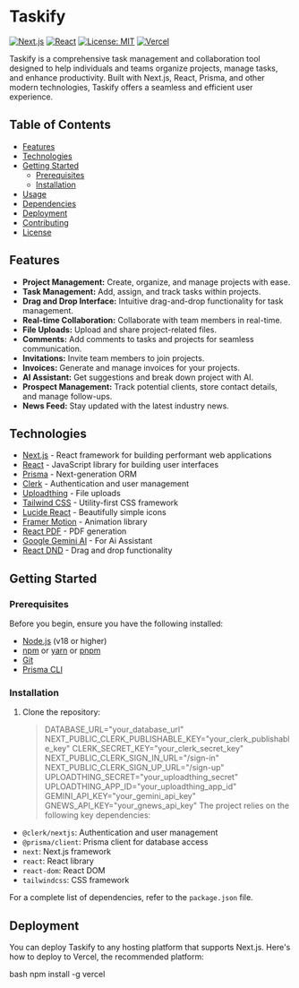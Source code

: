 
# Taskify

[![Next.js](https://img.shields.io/badge/Next.js-v15.3.3-blue)](https://nextjs.org)
[![React](https://img.shields.io/badge/React-v19.0.0-blue)](https://react.dev)
[![License: MIT](https://img.shields.io/badge/License-MIT-yellow.svg)](https://opensource.org/licenses/MIT)
[![Vercel](https://img.shields.io/badge/Vercel-deployed-green)](https://vercel.com)

Taskify is a comprehensive task management and collaboration tool designed to help individuals and teams organize projects, manage tasks, and enhance productivity. Built with Next.js, React, Prisma, and other modern technologies, Taskify offers a seamless and efficient user experience.

## Table of Contents

- [Features](#features)
- [Technologies](#technologies)
- [Getting Started](#getting-started)
  - [Prerequisites](#prerequisites)
  - [Installation](#installation)
- [Usage](#usage)
- [Dependencies](#dependencies)
- [Deployment](#deployment)
- [Contributing](#contributing)
- [License](#license)

## Features

- **Project Management:** Create, organize, and manage projects with ease.
- **Task Management:** Add, assign, and track tasks within projects.
- **Drag and Drop Interface:** Intuitive drag-and-drop functionality for task management.
- **Real-time Collaboration:** Collaborate with team members in real-time.
- **File Uploads:** Upload and share project-related files.
- **Comments:** Add comments to tasks and projects for seamless communication.
- **Invitations:** Invite team members to join projects.
- **Invoices:** Generate and manage invoices for your projects.
- **AI Assistant:** Get suggestions and break down project with AI.
- **Prospect Management:** Track potential clients, store contact details, and manage follow-ups.
- **News Feed:** Stay updated with the latest industry news.

## Technologies

- [Next.js](https://nextjs.org) - React framework for building performant web applications
- [React](https://react.dev) - JavaScript library for building user interfaces
- [Prisma](https://www.prisma.io) - Next-generation ORM
- [Clerk](https://clerk.com) - Authentication and user management
- [Uploadthing](https://uploadthing.com) - File uploads
- [Tailwind CSS](https://tailwindcss.com) - Utility-first CSS framework
- [Lucide React](https://lucide.dev) - Beautifully simple icons
- [Framer Motion](https://www.framer.com/motion/) - Animation library
- [React PDF](https://react-pdf.org) - PDF generation
- [Google Gemini AI](https://ai.google.dev/models/gemini) - For Ai Assistant
- [React DND](https://react-dnd.github.io/react-dnd/about) - Drag and drop functionality

## Getting Started

### Prerequisites

Before you begin, ensure you have the following installed:

- [Node.js](https://nodejs.org) (v18 or higher)
- [npm](https://www.npmjs.com) or [yarn](https://yarnpkg.com) or [pnpm](https://pnpm.io)
- [Git](https://git-scm.com)
- [Prisma CLI](https://www.prisma.io/docs/getting-started/setup-prisma/add-prisma-to-existing-project)

### Installation

1.  Clone the repository:


    > DATABASE_URL="your_database_url"
    > NEXT_PUBLIC_CLERK_PUBLISHABLE_KEY="your_clerk_publishable_key"
    > CLERK_SECRET_KEY="your_clerk_secret_key"
    > NEXT_PUBLIC_CLERK_SIGN_IN_URL="/sign-in"
    > NEXT_PUBLIC_CLERK_SIGN_UP_URL="/sign-up"
    > UPLOADTHING_SECRET="your_uploadthing_secret"
    > UPLOADTHING_APP_ID="your_uploadthing_app_id"
    > GEMINI_API_KEY="your_gemini_api_key"
    > GNEWS_API_KEY="your_gnews_api_key"
    > The project relies on the following key dependencies:

-   `@clerk/nextjs`: Authentication and user management
-   `@prisma/client`: Prisma client for database access
-   `next`: Next.js framework
-   `react`: React library
-   `react-dom`: React DOM
-   `tailwindcss`: CSS framework

For a complete list of dependencies, refer to the `package.json` file.

## Deployment

You can deploy Taskify to any hosting platform that supports Next.js. Here's how to deploy to Vercel, the recommended platform:

bash
    npm install -g vercel
    